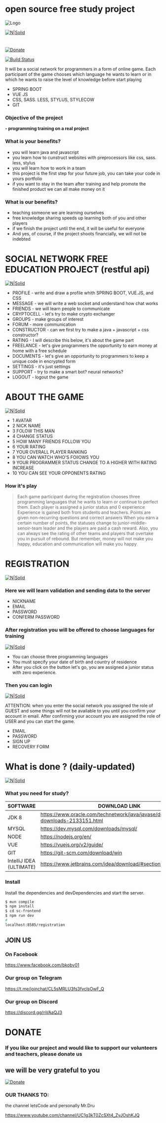 # open source free study project
![Logo](http://francky.me/images/quora001.png)

[![N|Solid](https://cdn1.savepice.ru/uploads/2019/1/11/7f60ac45e4efb8b5e828bcabe30ce709-full.png)](https://cdn1.savepice.ru/uploads/2019/1/11/7f60ac45e4efb8b5e828bcabe30ce709-full.png)
#
[![Donate](https://cdn1.savepice.ru/uploads/2019/1/16/2368d4a1a2c425348ce112a5e16a8092-full.png)](https://www.paypal.com/cgi-bin/webscr?cmd=_s-xclick&hosted_button_id=HLF88JDGTX3BY)

[![Build Status](https://travis-ci.org/joemccann/dillinger.svg?branch=master)](https://travis-ci.org/joemccann/dillinger)

It will be a social network for programmers in a form of online game.
Each participant of the game chooses which language he wants to learn or in which he wants to raise the level of knowledge before start playing

  - SPRING BOOT
  - VUE JS
  - CSS, SASS. LESS, STYLUS, STYLECOW
  - GIT

### Objective of the project

**- programming training on a real project**

### What is your benefits?
- you will learn java and javascript
- you learn how to cunstruct websites with preprocessors like css, sass. less, stylus
- you will learn how to work in a team
- this project is the first step for your future job, you can take your code in yours portfolio
- if you want to stay in the team after training and help promote the finished product we can all make money on it

### What is our benefits? 
- teaching someone we are learning ourselves
- free knowledge sharing speeds up learning both of you and other players
- if we finish the project until the end, it will be useful for everyone
- And yes, of course, if the project shoots financially, we will not be indebted

# SOCIAL NETWORK FREE EDUCATION PROJECT (restful api)

[![N|Solid](https://cdn1.savepice.ru/uploads/2019/1/11/a344d003cc8f373490135befedeb9e9c-full.png)](https://cdn1.savepice.ru/uploads/2019/1/11/7f60ac45e4efb8b5e828bcabe30ce709-full.png)



  - PROFILE - write and draw a profile whith SPRING BOOT, VUE.JS, and CSS
  - MESSAGE - we will write a web socket and understand how chat works
  - FRIENDS - we will learn people to communicate
  - CRYPTOCELL - let's try to make crypto exchanger
  - GROUPS - make groups of interest
  - FORUM - more communication
  - CONSTRUCTOR - can we first try to make a java + javascript + css constructor?
  - RATING - I will describe this below, it's about the game part
  - FREELANCE - let's give programmers the opportunity to earn money at home with a free schedule
  - DOCUMENTS - let's give an opportunity to programmers to keep a unique code in encrypted form
  - SETTINGS - it's just settings
  - SUPPORT - try to make a smart bot? neural networks?
  - LOGOUT - logout the game

# ABOUT THE GAME

[![N|Solid](https://cdn1.savepice.ru/uploads/2019/1/12/f9e65499e0f7371f7b98350e41a554f1-full.png)](https://cdn1.savepice.ru/uploads/2019/1/11/7f60ac45e4efb8b5e828bcabe30ce709-full.png)
  - 1 AVATAR
  - 2 NICK NAME
  - 3 FOLOW THIS MAN
  - 4 CHANGE STATUS
  - 5 HOW MANY FRIENDS FOLLOW YOU
  - 6 YOUR RATING
  - 7 YOUR OVERALL PLAYER RANKING
  - 8 YOU CAN WATCH WHO'S FOllOWS YOU
  - 9 YOUR PROGRAMMER STATUS CHANGE TO A HIGHER WITH RATING INCREASE
  - 10 YOU CAN SEE YOUR OPPONENTS RATING


### How it's play

>Each game participant during the registration chooses three programming languages ​​that he wants to learn or continue to perfect them.
>Each player is assigned a junior status and 0 experience
>Experience is gained both from students and teachers.
>Points are given non-recurring questions and correct answers
>When you earn a certain number of points, the statuses change to junior-middle-senoir-team leader and the players are paid a cash reward.
>Also, you can always see the rating of other teams and players that overtake you in pursuit of rebound.
>But remember, money will not make you happy, education and communication will make you happy

# REGISTRATION
[![N|Solid](https://cdn1.savepice.ru/uploads/2019/1/12/4a65c230fb0a954f4d48816dc67c0d69-full.png)](https://cdn1.savepice.ru/uploads/2019/1/12/4a65c230fb0a954f4d48816dc67c0d69-full.png)
### Here we will learn validation and sending data to the server
- NICKNAME
- EMAIL
- PASSWORD
- CONFERM PASSWORD

### After registration you will be offered to choose languages ​​for training

[![N|Solid](https://cdn1.savepice.ru/uploads/2019/1/12/6a651faffe3c57a6e3a7038485425960-full.png)](https://cdn1.savepice.ru/uploads/2019/1/12/6a651faffe3c57a6e3a7038485425960-full.png)

- You can choose three programming languages
- You must specify your date of birth and country of residence
- After you click on the button let's go, you are assigned a junior status with zero experience.


### Then you can login

[![N|Solid](https://cdn1.savepice.ru/uploads/2019/1/12/8938b6ea3df48a11c597f2e79eddc045-full.png)](https://cdn1.savepice.ru/uploads/2019/1/12/8938b6ea3df48a11c597f2e79eddc045-full.png)


ATTENTION: when you enter the social network you assigned the role of GUEST and some things will not be available to you until you confirm your account in email. After confirming your account you are assigned the role of USER and you can start the game.

- EMAIL
- PASSWORD
- SIGN UP
- RECOVERY FORM

# What is done ? (daily-updated)

[![N|Solid](https://cdn1.savepice.ru/uploads/2019/1/16/10f446285c7dff9434747a64a65e9d36-full.png)](https://github.com/Osprey-IT/bkob/wiki/What-is-done-(daily-updated))

### What you need for study?

| SOFTWARE | DOWNLOAD LINK |
| ------ | ------ |
| JDK 8 | https://www.oracle.com/technetwork/java/javase/downloads/jdk8-downloads-2133151.html
| MYSQL | https://dev.mysql.com/downloads/mysql/ |
| NODE | https://nodejs.org/en/ |
| VUE | https://vuejs.org/v2/guide/ |
| GIT | https://git-scm.com/download/win |
| IntelliJ IDEA (ULTIMATE) | https://www.jetbrains.com/idea/download/#section=windows |

### Install

Install the dependencies and devDependencies and start the server.

```sh
$ mvn compile
$ npm install
$ cd sc-frontend
$ npm run dev
#
localhost:8585/registration
```

## JOIN US

### On Facebook
https://www.facebook.com/bkobv01

### Our group on Telegram
https://t.me/joinchat/CL5sMRLU3fs3fvclsOwF_Q

### Our group on Discord
https://discord.gg/nVAaQJ3

# DONATE

### If you like our project and would like to support our volunteers and teachers, please donate us 
## we will be very grateful to you

[![Donate](https://img.shields.io/badge/Donate-PayPal-green.svg)](https://www.paypal.com/cgi-bin/webscr?cmd=_s-xclick&hosted_button_id=HLF88JDGTX3BY)




### OUR THANKS TO:
the channel letsCode and personally Mr.Dru

https://www.youtube.com/channel/UC1g3kT0ZcSXt4_ZyJOshKJQ



